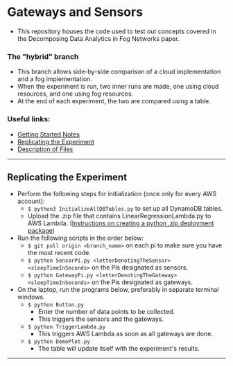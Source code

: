 # Gateways and Sensors
* This repository houses the code used to test out concepts covered in the Decomposing Data Analytics in Fog Networks paper.

### The "hybrid" branch
* This branch allows side-by-side comparison of a cloud implementation and a fog implementation.
* When the experiment is run, two inner runs are made, one using cloud resources, and one using fog resources.
* At the end of each experiment, the two are compared using a table.

### Useful links:
* [Getting Started Notes](https://github.com/dchege711/Gateways_and_Sensors/blob/master/Getting_Started.md)
* [Replicating the Experiment](#replicating-the-experiment)
* [Description of Files](https://github.com/dchege711/Gateways_and_Sensors/blob/master/Description_of_Files.md)

----

## Replicating the Experiment
* Perform the following steps for initialization (once only for every AWS account):
    * `$ python3 InitializeAllDBTables.py` to set up all DynamoDB tables.
    * Upload the .zip file that contains LinearRegressionLambda.py to AWS Lambda. ([Instructions on creating a python .zip deployment package](http://docs.aws.amazon.com/lambda/latest/dg/lambda-python-how-to-create-deployment-package.html))
* Run the following scripts in the order below:
    * `$ git pull origin <branch_name>` on each pi to make sure you have the most recent code.
    * `$ python SensorPi.py <letterDenotingTheSensor> <sleepTimeInSeconds>` on the Pis designated as sensors.
    * `$ python GatewayPi.py <letterDenotingTheGateway> <sleepTimeInSeconds>` on the Pis designated as gateways.
* On the laptop, run the programs below, preferably in separate terminal windows.
    * `$ python Button.py` 
        * Enter the number of data points to be collected.
        * This triggers the sensors and the gateways.
    * `$ python TriggerLambda.py`
        * This triggers AWS Lambda as soon as all gateways are done.
    * `$ python DemoPlot.py`
        * The table will update itself with the experiment's results.
---
